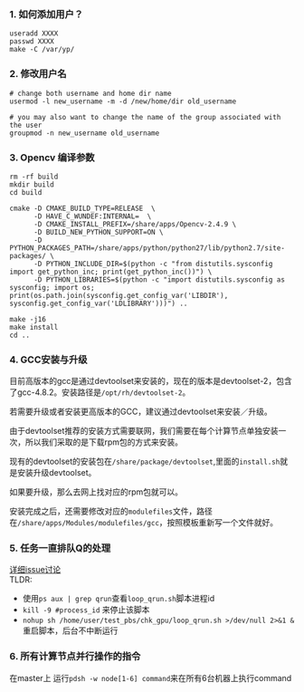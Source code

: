
### 1. 如何添加用户？

```shell
useradd XXXX
passwd XXXX
make -C /var/yp/
```

### 2. 修改用户名
```shell
# change both username and home dir name
usermod -l new_username -m -d /new/home/dir old_username

# you may also want to change the name of the group associated with the user
groupmod -n new_username old_username
```


### 3. Opencv 编译参数
```shell
rm -rf build
mkdir build
cd build

cmake -D CMAKE_BUILD_TYPE=RELEASE  \
      -D HAVE_C_WUNDEF:INTERNAL=  \
      -D CMAKE_INSTALL_PREFIX=/share/apps/Opencv-2.4.9 \
      -D BUILD_NEW_PYTHON_SUPPORT=ON \
      -D PYTHON_PACKAGES_PATH=/share/apps/python/python27/lib/python2.7/site-packages/ \
      -D PYTHON_INCLUDE_DIR=$(python -c "from distutils.sysconfig import get_python_inc; print(get_python_inc())") \
      -D PYTHON_LIBRARIES=$(python -c "import distutils.sysconfig as sysconfig; import os; print(os.path.join(sysconfig.get_config_var('LIBDIR'), sysconfig.get_config_var('LDLIBRARY')))") ..

make -j16
make install
cd ..
```

### 4. GCC安装与升级
目前高版本的gcc是通过devtoolset来安装的，现在的版本是devtoolset-2，包含了gcc-4.8.2。安装路径是`/opt/rh/devtoolset-2`。

若需要升级或者安装更高版本的GCC，建议通过devtoolset来安装／升级。

由于devtoolset推荐的安装方式需要联网，我们需要在每个计算节点单独安装一次，所以我们采取的是下载rpm包的方式来安装。

现有的devtoolset的安装包在`/share/package/devtoolset`,里面的`install.sh`就是安装升级devtoolset。

如果要升级，那么去网上找对应的rpm包就可以。

安装完成之后，还需要修改对应的`modulefiles`文件，路径在`/share/apps/Modules/modulefiles/gcc`，按照模板重新写一个文件就好。

### 5. 任务一直排队Q的处理
[详细issue讨论](https://github.com/sonack/HPC_wiki_docs/issues/24)  
TLDR:
    
- 使用`ps aux | grep qrun`查看`loop_qrun.sh`脚本进程id
- `kill -9 #process_id` 来停止该脚本
- `nohup sh /home/user/test_pbs/chk_gpu/loop_qrun.sh >/dev/null 2>&1 &` 重启脚本，后台不中断运行

### 6. 所有计算节点并行操作的指令
在master上 运行`pdsh -w node[1-6] command`来在所有6台机器上执行command
